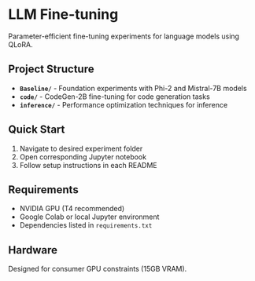 # LLM Fine-tuning

Parameter-efficient fine-tuning experiments for language models using QLoRA.

## Project Structure

- **`Baseline/`** - Foundation experiments with Phi-2 and Mistral-7B models
- **`code/`** - CodeGen-2B fine-tuning for code generation tasks  
- **`inference/`** - Performance optimization techniques for inference

## Quick Start

1. Navigate to desired experiment folder
2. Open corresponding Jupyter notebook
3. Follow setup instructions in each README

## Requirements

- NVIDIA GPU (T4 recommended)
- Google Colab or local Jupyter environment
- Dependencies listed in `requirements.txt`

## Hardware

Designed for consumer GPU constraints (15GB VRAM). 